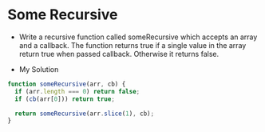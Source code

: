 # Some Recursive

- Write a recursive function called someRecursive which accepts an array and a callback. The function returns true if a single value in the array return true when passed callback. Otherwise it returns false.

- My Solution

```javascript
function someRecursive(arr, cb) {
  if (arr.length === 0) return false;
  if (cb(arr[0])) return true;

  return someRecursive(arr.slice(1), cb);
}
```